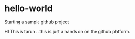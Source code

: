 # hello-world
Starting a sample github project

HI This is tarun .. this is just a hands on on the github platform.
